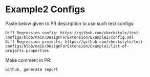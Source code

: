 # Example2 Configs
Paste below given to PR description to use such test configs:
```
Diff Regression config: https://github.com/checkstyle/test-configs/blob/main/DesignForExtension/Example2/config.xml
Diff Regression projects: https://github.com/checkstyle/test-configs/blob/main/DesignForExtension/Example2/list-of-projects.properties
```
Make comment in PR:
```
Github, generate report
```
